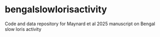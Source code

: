 # bengalslowlorisactivity
Code and data repository for Maynard et al 2025 manuscript on Bengal slow loris activity

